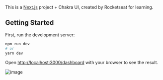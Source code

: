 This is a [Next.js](https://nextjs.org/) project + Chakra UI, created by Rocketseat for learning.

## Getting Started

First, run the development server:

```bash
npm run dev
# or
yarn dev
```

Open [http://localhost:3000/dashboard](http://localhost:3000/dashboard) with your browser to see the result.

![image](https://user-images.githubusercontent.com/67518013/127199124-d1f9e06d-718e-4e1d-8461-9f4b16157f17.png)

